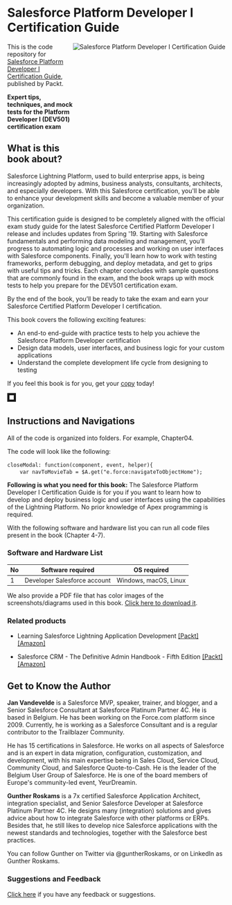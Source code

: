 # Salesforce Platform Developer I Certification Guide

<a href="https://www.packtpub.com/in/business/salesforce-platform-developer-i-certification-guide?utm_source=github&utm_medium=repository&utm_campaign="><img src="https://www.packtpub.com/media/catalog/product/cache/e4d64343b1bc593f1c5348fe05efa4a6/9/7/9781789802078_cover.png" alt="Salesforce Platform Developer I Certification Guide" height="256px" align="right"></a>

This is the code repository for [Salesforce Platform Developer I Certification Guide](https://www.packtpub.com/in/business/salesforce-platform-developer-i-certification-guide?utm_source=github&utm_medium=repository&utm_campaign=), published by Packt.

**Expert tips, techniques, and mock tests for the Platform Developer I (DEV501) certification exam**

## What is this book about?
Salesforce Lightning Platform, used to build enterprise apps, is being increasingly adopted by admins, business analysts, consultants, architects, and especially developers. With this Salesforce certification, you'll be able to enhance your development skills and become a valuable member of your organization.

This certification guide is designed to be completely aligned with the official exam study guide for the latest Salesforce Certified Platform Developer I release and includes updates from Spring '19. Starting with Salesforce fundamentals and performing data modeling and management, you’ll progress to automating logic and processes and working on user interfaces with Salesforce components. Finally, you'll learn how to work with testing frameworks, perform debugging, and deploy metadata, and get to grips with useful tips and tricks. Each chapter concludes with sample questions that are commonly found in the exam, and the book wraps up with mock tests to help you prepare for the DEV501 certification exam.

By the end of the book, you’ll be ready to take the exam and earn your Salesforce Certified Platform Developer I certification.

This book covers the following exciting features:
* An end-to end-guide with practice tests to help you achieve the Salesforce Platform Developer certification
* Design data models, user interfaces, and business logic for your custom applications
* Understand the complete development life cycle from designing to testing

If you feel this book is for you, get your [copy](https://www.amazon.com/dp/B07SBP54MV) today!

<a href="https://www.packtpub.com/?utm_source=github&utm_medium=banner&utm_campaign=GitHubBanner"><img src="https://raw.githubusercontent.com/PacktPublishing/GitHub/master/GitHub.png" 
alt="https://www.packtpub.com/" border="5" /></a>

## Instructions and Navigations
All of the code is organized into folders. For example, Chapter04.

The code will look like the following:
```
closeModal: function(component, event, helper){
    var navToMovieTab = $A.get("e.force:navigateToObjectHome");
```

**Following is what you need for this book:**
The Salesforce Platform Developer I Certification Guide is for you if you want to learn how to develop and deploy business logic and user interfaces using the capabilities of the Lightning Platform. No prior knowledge of Apex programming is required.

With the following software and hardware list you can run all code files present in the book (Chapter 4-7).
### Software and Hardware List
| No | Software required | OS required |
| -------- | ------------------------------------ | ----------------------------------- |
| 1| Developer Salesforce account  | Windows, macOS, Linux |


We also provide a PDF file that has color images of the screenshots/diagrams used in this book. [Click here to download it](https://www.packtpub.com/sites/default/files/downloads/9781789802078_ColorImages.pdf).

### Related products
* Learning Salesforce Lightning Application Development [[Packt]](https://www.packtpub.com/application-development/learning-salesforce-lightning-application-development?utm_source=github&utm_medium=repository&utm_campaign=) [[Amazon]](https://www.amazon.com/dp/1787124673)

* Salesforce CRM - The Definitive Admin Handbook - Fifth Edition [[Packt]](https://www.packtpub.com/business/salesforce-crm-definitive-admin-handbook-fifth-edition?utm_source=github&utm_medium=repository&utm_campaign=) [[Amazon]](https://www.amazon.com/dp/1789619785)

## Get to Know the Author
**Jan Vandevelde**
is a Salesforce MVP, speaker, trainer, and blogger, and a Senior Salesforce Consultant at Salesforce Platinum Partner 4C. He is based in Belgium. He has been working on the Force.com platform since 2009. Currently, he is working as a Salesforce Consultant and is a regular contributor to the Trailblazer Community. 

He has 15 certifications in Salesforce. He works on all aspects of Salesforce and is an expert in data migration, configuration, customization, and development, with his main expertise being in Sales Cloud, Service Cloud, Community Cloud, and Salesforce Quote-to-Cash. He is the leader of the Belgium User Group of Salesforce. He is one of the board members of Europe's community-led event, YeurDreamin.

**Gunther Roskams**
is a 7x certified Salesforce Application Architect, integration specialist, and Senior Salesforce Developer at Salesforce Platinum Partner 4C. He designs many (integration) solutions and gives advice about how to integrate Salesforce with other platforms or ERPs. Besides that, he still likes to develop nice Salesforce applications with the newest standards and technologies, together with the Salesforce best practices. 

You can follow Gunther on Twitter via @guntherRoskams, or on LinkedIn as Gunther Roskams.


### Suggestions and Feedback
[Click here](https://docs.google.com/forms/d/e/1FAIpQLSdy7dATC6QmEL81FIUuymZ0Wy9vH1jHkvpY57OiMeKGqib_Ow/viewform) if you have any feedback or suggestions.


